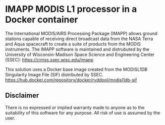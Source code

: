 # IMAPP MODIS L1 processor in a Docker container

The International MODIS/AIRS Processing Package (IMAPP) allows ground stations capable of receiving direct broadcast data from the NASA Terra and Aqua spacecraft to create a suite of products from the MODIS instruments. The IMAPP software is maintained and distrubuted by the University of Wisconsin-Madison Space Science and Engineering Center (SSEC): https://cimss.ssec.wisc.edu/imapp

This solution uses a Docker base image created from the MODISL1DB Singularity Image File (SIF) distributed by SSEC.
https://hub.docker.com/repository/docker/rvddool/modisl1db-sif

## Disclaimer

There is no expressed or implied warranty made to anyone as to the suitability of this software
for any purpose. All risk of use is assumed by the user. 

